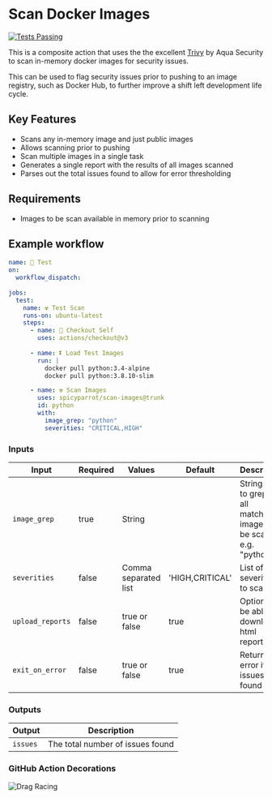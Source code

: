 # Scan Docker Images

[![Tests Passing](https://github.com/spicyparrot/scan-images/actions/workflows/create_tag.yml/badge.svg)](https://github.com/spicyparrot/scan-images/actions/workflows/create_tag.yml)

This is a composite action that uses the the excellent [Trivy](https://aquasecurity.github.io/trivy) by Aqua Security to scan in-memory docker images for security issues.

This can be used to flag security issues prior to pushing to an image registry, such as Docker Hub, to further improve a shift left development life cycle.

## Key Features

- Scans any in-memory image and just public images
- Allows scanning prior to pushing
- Scan multiple images in a single task
- Generates a single report with the results of all images scanned
- Parses out the total issues found to allow for error thresholding

## Requirements

- Images to be scan available in memory prior to scanning

## Example workflow

```yaml
name: 🧪 Test
on: 
  workflow_dispatch:
    
jobs:
  test:
    name: ☢ Test Scan
    runs-on: ubuntu-latest
    steps:
      - name: 🛀 Checkout Self
        uses: actions/checkout@v3
      
      - name: ⏬ Load Test Images
        run: |
          docker pull python:3.4-alpine
          docker pull python:3.8.10-slim

      - name: ☢ Scan Images
        uses: spicyparrot/scan-images@trunk
        id: python
        with:
          image_grep: "python"
          severities: "CRITICAL,HIGH"   
```

### Inputs

| Input  |  Required | Values  | Default | Description  | 
|---|---|---|---|---|
| `image_grep`  | true  | String  |   | String used to grep for all matching images to be scanned e.g. "python"
| `severities` | false  | Comma separated list  | 'HIGH,CRITICAL' | List of severities to scan for
| `upload_reports` | false  | true or false | true  | Option to be able to download html reports
| `exit_on_error` | false  | true or false  | true | Return an error if any issues are found

### Outputs

| Output                                             | Description                                        |
|------------------------------------------------------|-----------------------------------------------|
| `issues`  | The total number of issues found    |


### GitHub Action Decorations

![Drag Racing](Dragster.jpg)